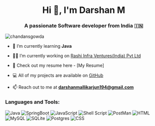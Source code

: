 <h1 align="center">Hi 👋, I'm Darshan M</h1>
<h3 align="center">A passionate Software developer from India 🇮🇳 </h3>

<p align="left"> <img src="https://komarev.com/ghpvc/?username=chandansgowda&label=Profile%20views&color=0e75b6&style=flat" alt="chandansgowda" /> </p>

- 🌱 I’m currently learning **Java**

- 👨‍💻 I’m currently working on [Rashi Infra Ventures(India) Pvt Ltd]([https://github.com/AOSSIE-Org/Resonate](https://www.rashiventures.com/))

- 📑 Check out my resume here - [My Resume]

- 💻 All of my projects are available on [GitHub](https://github.com/darsh-mallikarjun)

- 📫 Reach out to me at **darshanmallikarjun194@gmail.com**

<h3 align="left">Languages and Tools:</h3>

![Java](https://img.shields.io/badge/java-%23323330.svg?style=flat&logo=java&logoColor=%23F7DF1E) ![SpringBoot](https://img.shields.io/badge/springboot-%2300f.svg?style=flat&logo=springboot&logoColor=white)  ![JavaScript](https://img.shields.io/badge/javascript-%23323330.svg?style=flat&logo=javascript&logoColor=%23F7DF1E) ![Shell Script](https://img.shields.io/badge/shell_script-%23121011.svg?style=flat&logo=gnu-bash&logoColor=white)  ![PostMan](https://img.shields.io/badge/postman-%23316192.svg?style=flat&logo=postman&logoColor=white) ![HTML](https://img.shields.io/badge/html-%23323330.svg?style=flat&logo=html&logoColor=%23F7DF1E) 
![MySQL](https://img.shields.io/badge/mysql-%2300f.svg?style=flat&logo=mysql&logoColor=white) ![SQLite](https://img.shields.io/badge/sqlite-%2307405e.svg?style=flat&logo=sqlite&logoColor=white) ![Postgres](https://img.shields.io/badge/postgres-%23316192.svg?style=flat&logo=postgresql&logoColor=white)  ![CSS](https://img.shields.io/badge/css-%2307405e.svg?style=flat&logo=css&logoColor=white)
